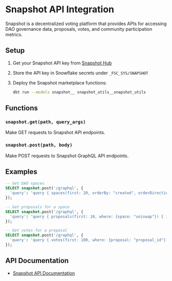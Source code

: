 # Snapshot API Integration

Snapshot is a decentralized voting platform that provides APIs for accessing DAO governance data, proposals, votes, and community participation metrics.

## Setup

1. Get your Snapshot API key from [Snapshot Hub](https://snapshot.org/)

2. Store the API key in Snowflake secrets under `_FSC_SYS/SNAPSHOT`

3. Deploy the Snapshot marketplace functions:
   ```bash
   dbt run --models snapshot__ snapshot_utils__snapshot_utils
   ```

## Functions

### `snapshot.get(path, query_args)`
Make GET requests to Snapshot API endpoints.

### `snapshot.post(path, body)`
Make POST requests to Snapshot GraphQL API endpoints.

## Examples

```sql
-- Get DAO spaces
SELECT snapshot.post('/graphql', {
  'query': 'query { spaces(first: 20, orderBy: "created", orderDirection: desc) { id name } }'
});

-- Get proposals for a space
SELECT snapshot.post('/graphql', {
  'query': 'query { proposals(first: 10, where: {space: "uniswap"}) { id title state } }'
});

-- Get votes for a proposal
SELECT snapshot.post('/graphql', {
  'query': 'query { votes(first: 100, where: {proposal: "proposal_id"}) { voter choice } }'
});
```

## API Documentation

- [Snapshot API Documentation](https://docs.snapshot.org/)